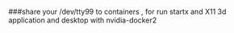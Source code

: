 ###share your /dev/tty99 to containers , for run startx and X11 3d application and desktop with nvidia-docker2
